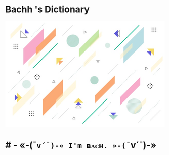 # Bachh 's Dictionary

![demo image](https://github.com/bach20052001/Dictionary/blob/master/src/Images/backgroundAuthor.jpg)

# # - «-(¯`v´¯)-« I'm ʙᴀᴄʜ. »-(¯`v´¯)-»
